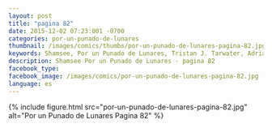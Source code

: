 ```yaml
---
layout: post
title: "pagina 82"
date: 2015-12-02 07:23:001 -0700
categories: por-un-punado-de-lunares
thumbnail: /images/comics/thumbs/por-un-punado-de-lunares-pagina-82.jpg
keywords: Shamsee, Por un Punado de Lunares, Tristan J. Tarwater, Adrian Ricker
description: Shamsee Por un Punado de Lunares - pagina 82
facebook_type: 
facebook_image: /images/comics/por-un-punado-de-lunares-pagina-82.jpg
language: es
---
```

{% include figure.html src="por-un-punado-de-lunares-pagina-82.jpg" alt="Por un Punado de Lunares Pagina 82" %}